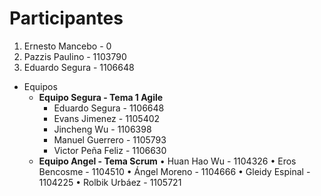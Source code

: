 # Participantes

1. Ernesto Mancebo - 0
2. Pazzis Paulino - 1103790
3. Eduardo Segura - 1106648

- Equipos
  - **Equipo Segura - Tema 1 Agile**
    - Eduardo Segura - 1106648
    - Evans Jimenez - 1105402
    - Jincheng Wu - 1106398
    - Manuel Guerrero - 1105793
    - Victor Peña Feliz - 1106630
  - **Equipo Angel - Tema Scrum**
    •	Huan Hao Wu - 1104326
    •	Eros Bencosme - 1104510
    •	Ángel Moreno - 1104666
    •	Gleidy Espinal - 1104225
    •	Rolbik Urbáez - 1105721

